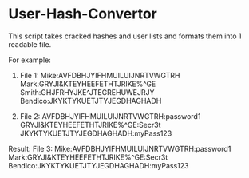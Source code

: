 # User-Hash-Convertor
This script takes cracked hashes and user lists and formats them into 1 readable file.

For example:
1. File 1:
      Mike:AVFDBHJYIFHMUILUIJNRTVWGTRH
      Mark:GRYJI&KTEYHEEFETHTJRIKE%^GE
      Smith:GHJFRHYJKE^JTEGREHUWEJRJY
      Bendico:JKYKTYKUETJTYJEGDHAGHADH
      
2. File 2:
      AVFDBHJYIFHMUILUIJNRTVWGTRH:password1
      GRYJI&KTEYHEEFETHTJRIKE%^GE:Secr3t
      JKYKTYKUETJTYJEGDHAGHADH:myPass123
      
Result:
File 3:
    Mike:AVFDBHJYIFHMUILUIJNRTVWGTRH:password1
    Mark:GRYJI&KTEYHEEFETHTJRIKE%^GE:Secr3t
    Bendico:JKYKTYKUETJTYJEGDHAGHADH:myPass123
